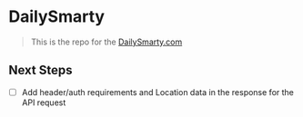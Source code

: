 # DailySmarty

> This is the repo for the [DailySmarty.com](http://www.dailysmarty.com)

## Next Steps

- [ ] Add header/auth requirements and Location data in the response for the API request
